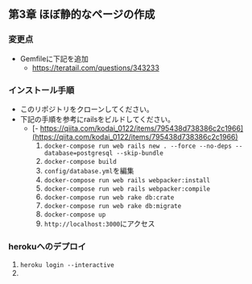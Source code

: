 ## 第3章 ほぼ静的なページの作成

### 変更点
- Gemfileに下記を追加
  - https://teratail.com/questions/343233

### インストール手順
  - このリポジトリをクローンしてください。
  - 下記の手順を参考にrailsをビルドしてください。
    - [- https://qiita.com/kodai_0122/items/795438d738386c2c1966](https://qiita.com/kodai_0122/items/795438d738386c2c1966)
      1. `docker-compose run web rails new . --force --no-deps --database=postgresql --skip-bundle`
      2. `docker-compose build`
      3. `config/database.yml`を編集
      4. `docker-compose run web rails webpacker:install`
      5. `docker-compose run web rails webpacker:compile`
      7. `docker-compose run web rake db:crate`
      8. `docker-compose run web rake db:migrate`
      9. `docker-compose up`
      10. `http://localhost:3000`にアクセス
 ### herokuへのデプロイ
 1. `heroku login --interactive`
 2. 